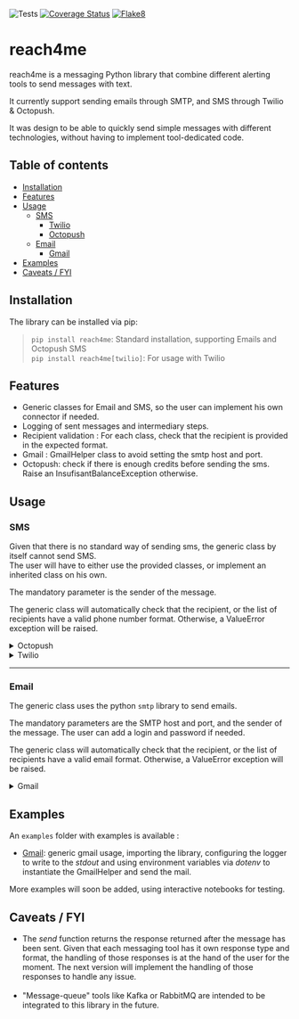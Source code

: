 ![Tests](https://ndelepine.github.io/reach4me/badges/tests.svg)
[![Coverage Status](https://ndelepine.github.io/reach4me/badges/coverage.svg)](https://ndelepine.github.io/reach4me/coverage_report/)
[![Flake8](https://ndelepine.github.io/reach4me/badges/flake8.svg)](https://ndelepine.github.io/reach4me/flake8/)


# reach4me

reach4me is a messaging Python library that combine different alerting tools to send messages with text.

It currently support sending emails through SMTP, and SMS through Twilio & Octopush.

It was design to be able to quickly send simple messages with different technologies, without having to implement tool-dedicated code.

## Table of contents
* [Installation](#installation)
* [Features](#features)
* [Usage](#usage)
   * [SMS](#sms)
      * [Twilio](#twilio)
      * [Octopush](#octopush)
   * [Email](#email)
      * [Gmail](#gmail)
* [Examples](#examples)
* [Caveats / FYI](#fyi)


## Installation <a name="installation"></a>
The library can be installed via pip:

> <code>pip install reach4me</code>: Standard installation, supporting Emails and Octopush SMS<br>
> <code>pip install reach4me[twilio]</code>: For usage with Twilio<br>

## Features <a name="features"></a>

* Generic classes for Email and SMS, so the user can implement his own connector if needed.
* Logging of sent messages and intermediary steps.
* Recipient validation : For each class, check that the recipient is provided in the expected format.
* Gmail : GmailHelper class to avoid setting the smtp host and port.
* Octopush: check if there is enough credits before sending the sms. Raise an InsufisantBalanceException otherwise.

## Usage <a name="usage"></a>

### SMS <a name="sms"></a>

Given that there is no standard way of sending sms, the generic class by itself cannot send SMS. 
<br>The user will have to either use the provided classes, or implement an inherited class on his own. 

The mandatory parameter is the sender of the message.

The generic class will automatically check that the recipient, or the list of recipients have a valid phone number format.
Otherwise, a ValueError exception will be raised.
</br>
<details>
<summary>Octopush<a name="octopush"></a></summary>
<br>

Uses the python `requests` library to perform calls on the official Octopush REST API. Needs a login and a token provided by Octopush when registering.
</details>

<details>
<summary>Twilio<a name="twilio"></a></summary>
<br>

Uses the official python `twilio` library to perform sms sending using the Twilio API. Needs an SID and a token provided by Twilio when registering.
</details>

---

### Email <a name="email"></a>

The generic class uses the python `smtp` library to send emails.

The mandatory parameters are the SMTP host and port, and the sender of the message.
The user can add a login and password if needed.

The generic class will automatically check that the recipient, or the list of recipients have a valid email format.
Otherwise, a ValueError exception will be raised.
</br>
<details>
<summary>Gmail<a name="gmail"></a></summary>
<br>

Uses the host `smtp.gmail.com` and the port `587` to send email. Since 30 may 2022, for the authentication to work, the user needs to generate and prodive an app password provided by Google. 
[Here](https://support.google.com/accounts/answer/185833?hl=en) is the official documentation on how to create an app password.
</details>

## Examples <a name="examples"></a>

An `examples` folder with examples is available :
<ul>
<li>
<a href="/examples/email_with_gmail.py" target="_self">Gmail</a>: generic gmail usage, importing the library, configuring the logger to write to the <cite>stdout</cite> and using environment variables via <cite>dotenv</cite> to instantiate the GmailHelper and send the mail.
</li>
</ul>

More examples will soon be added, using interactive notebooks for testing.

## Caveats / FYI <a name="fyi"></a>

<ul>
<li>
The <cite>send</cite> function returns the response returned after the message has been sent. Given that each messaging tool has it own response type and format, the handling of those responses is at the hand of the user for the moment.
The next version will implement the handling of those responses to handle any issue.
</li>
<br>
<li>
"Message-queue" tools like Kafka or RabbitMQ are intended to be integrated to this library in the future.
</li>
</ul>
